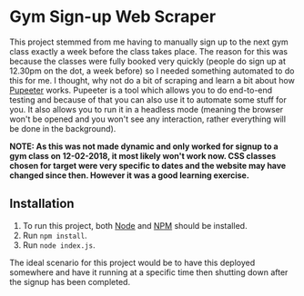 # Gym Sign-up Web Scraper

This project stemmed from me having to manually sign up to the next gym class exactly a week before the class takes place. The reason for this was because the classes were fully booked very quickly (people do sign up at 12.30pm on the dot, a week before) so I needed something automated to do this for me. I thought, why not do a bit of scraping and learn a bit about how [Pupeeter](https://github.com/GoogleChrome/puppeteer) works. Pupeeter is a tool which allows you to do end-to-end testing and because of that you can also use it to automate some stuff for you. It also allows you to run it in a headless mode (meaning the browser won't be opened and you won't see any interaction, rather everything will be done in the background).

**NOTE: As this was not made dynamic and only worked for signup to a gym class on 12-02-2018, it most likely won't work now. CSS classes chosen for target were very specific to dates and the website may have changed since then. However it was a good learning exercise.**

## Installation

1.  To run this project, both [Node](https://nodejs.org/en/) and [NPM](https://www.npmjs.com/) should be installed.
1.  Run `npm install`.
1.  Run `node index.js`.

The ideal scenario for this project would be to have this deployed somewhere and have it running at a specific time then shutting down after the signup has been completed.
